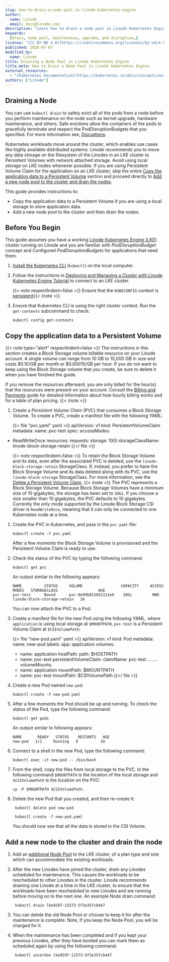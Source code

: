 ```yaml
---
slug: how-to-drain-a-node-pool-in-linode-kubernetes-engine
author:
  name: Linode
  email: docs@linode.com
description: "Learn how to drain a node pool in Linode Kubernetes Engine, create a Persistent Volume and copy the application data to a Persistent Volume."
keywords:
  [drain, node pool, maintenance, upgrade, pod disruption,]
license: "[CC BY-ND 4.0](https://creativecommons.org/licenses/by-nd/4.0)"
published: 2020-07-07
modified_by:
  name: Linode
title: Draining a Node Pool in Linode Kubernetes Engine
title_meta: How to Drain a Node Pool in Linode Kubernetes Engine
external_resources:
  - "[Kubernetes Documentation](https://kubernetes.io/docs/concepts/workloads/pods/disruptions/)"
authors: ["Linode"]
---
```


## Draining a Node

You can use `kubectl drain` to safely evict all of the pods from a node before you perform maintenance on the node such as kernel upgrade, hardware maintenance, and others. Safe evictions allow the containers of the pods to gracefully terminate and respect the PodDisruptionBudgets that you specified. For more information see, [Disruptions](https://kubernetes.io/docs/concepts/workloads/pods/disruptions/).

Kubernetes workloads move around the cluster, which enables use cases like highly available distributed systems. Linode recommends you to move any data storage on the filesystem of the Linodes in an LKE cluster to Persistent Volumes with network attached storage. Avoid using local storage on LKE nodes whenever possible. If you are using Persistent Volume Claim for the application on an LKE cluster, skip the entire [Copy the application data to a Persistent Volume](#copy-the-application-data-to-a-persistent-volume) section and proceed directly to [Add a new node pool to the cluster and drain the nodes](#add-a-new-node-pool-to-the-cluster-and-drain-the-nodes).

This guide provides instructions to:

- Copy the application data to a Persistent Volume if you are using a local storage to store application data.
- Add a new node pool to the cluster and then drain the nodes.


## Before You Begin

This guide assumes you have a working [Linode Kubernetes Engine (LKE)](https://www.linode.com/products/kubernetes/) cluster running on Linode and you are familiar with *PodDisruptionBudget* concept and Configured *PodDisruptionBudgets* for applications that need them.

1.  [Install the Kubernetes CLI](/docs/guides/deploy-and-manage-a-cluster-with-linode-kubernetes-engine-a-tutorial/#install-kubectl) (`kubectl`) on the local computer.

1.  Follow the instructions in [Deploying and Managing a Cluster with Linode Kubernetes Engine Tutorial](/docs/guides/deploy-and-manage-a-cluster-with-linode-kubernetes-engine-a-tutorial/) to connect to an LKE cluster.

    {{< note respectIndent=false >}} Ensure that the `KUBECONFIG` context is [persistent](/docs/guides/deploy-and-manage-a-cluster-with-linode-kubernetes-engine-a-tutorial/#persist-the-kubeconfig-context){{< /note >}}

1.  Ensure that Kubernetes CLI is using the right cluster context. Run the `get-contexts` subcommand to check:

        kubectl config get-contexts

## Copy the application data to a Persistent Volume

{{< note type="alert" respectIndent=false >}}
The instructions in this section creates a Block Storage volume billable resource on your Linode account. A single volume can range from 10 GB to 10,000 GB in size and costs $0.10/GB per month or $0.00015/GB per hour. If you do not want to keep using the Block Storage volume that you create, be sure to delete it when you have finished the guide.

If you remove the resources afterward, you are only billed for the hour(s) that the resources were present on your account. Consult the [Billing and Payments](/docs/products/platform/billing/) guide for detailed information about how hourly billing works and for a table of plan pricing.
{{< /note >}}

1.  Create a *Persistent Volume Claim* (PVC) that consumes a Block Storage Volume. To create a PVC, create a manifest file with the following YAML:

    {{< file "pvc.yaml" yaml >}}
apiVersion: v1
kind: PersistentVolumeClaim
metadata:
  name: pvc-test
spec:
  accessModes:
  - ReadWriteOnce
  resources:
    requests:
      storage: 10Gi
  storageClassName: linode-block-storage-retain
{{</ file >}}

    {{< note respectIndent=false >}}
  To retain the Block Storage Volume and its data, even after the associated PVC is deleted, use the `linode-block-storage-retain` StorageClass. If, instead, you prefer to have the Block Storage Volume and its data deleted along with its PVC, use the `linode-block-storage` StorageClass. For more information, see the [Delete a Persistent Volume Claim](/docs/guides/deploy-volumes-with-the-linode-block-storage-csi-driver/#delete-a-persistent-volume-claim).
{{< /note >}}
      The PVC represents a Block Storage Volume. Because Block Storage Volumes have a minimum size of 10 gigabytes, the storage has been set to `10Gi`. If you choose a size smaller than 10 gigabytes, the PVC defaults to 10 gigabytes. Currently the only mode supported by the Linode Block Storage CSI driver is `ReadWriteOnce`, meaning that it can only be connected to one Kubernetes node at a time.

1.  Create the PVC in Kubernetes, and pass in the `pvc.yaml` file:

        kubectl create -f pvc.yaml

    After a few moments the Block Storage Volume is provisioned and the Persistent Volume Claim is ready to use.

1.  Check the status of the PVC by typing the following command:

        kubectl get pvc

    An output similar to the following appears:

        NAME          STATUS     VOLUME                 CAPACITY     ACCESS MODES   STORAGECLASS                  AGE
        pvc-test      Bound      pvc-0e95b811652111e9    10Gi         RWO           linode-block-storage-retain   2m

    You can now attach the PVC to a Pod.

1.  Create a manifest file for the new Pod using the following YAML, where `application` is using local storage at `$MOUNTPATH`, `pvc-test` is a Persistent Volume Claim at `$CSIVolumePath`:

      {{< file "new-pod.yaml" yaml >}}
apiVersion: v1
kind: Pod
metadata:
  name: new-pod
  labels:
    app: application
      volumes:
      - name: application
        hostPath:
          path: $HOSTPATH
      - name: pvc-test
        persistentVolumeClaim:
          claimName: pvc-test
    ........
      volumeMounts:
      - name: application
        mountPath: $MOUNTPATH
      - name: pvc-test
        mountPath: $CSIVolumePath
{{</ file >}}

1.  Create a new Pod named `new-pod`:

        kubectl create -f new-pod.yaml

1.  After a few moments the Pod should be up and running. To check the status of the Pod, type the following command:

        kubectl get pods

    An output similar to following appears:

        NAME       READY   STATUS    RESTARTS   AGE
        new-pod   1/1     Running   0          2m

1.  Connect to a shell in the new Pod, type the following command:

        kubectl exec -it new-pod -- /bin/bash

1.  From the shell, copy the files from local storage to the PVC. In the following command `$MOUNTPATH` is the location of the local storage and `$CSIVolumePath` is the location on the PVC:

        cp -P $MOUNTPATH $CSIVolumePath.

1. Delete the new Pod that you created, and then re-create it:

        kubectl delete pod new-pod

        kubectl create -f new-pod.yaml

   You should now see that all the data is stored in the CSI Volume.

## Add a new node to the cluster and drain the node

1. Add an [additional Node Pool](/docs/guides/deploy-and-manage-a-cluster-with-linode-kubernetes-engine-a-tutorial/#adding-a-node-pool) to the LKE cluster, of a plan type and size which can accommodate the existing workloads.

1. After the new Linodes have joined the cluster, drain any Linodes scheduled for maintenance. This causes the workloads to be rescheduled to other Linodes in the cluster. Linode recommends draining one Linode at a time in the LKE cluster, to ensure that the workloads have been rescheduled to new Linodes and are running before moving on to the next one. An example Node drain command:

        kubectl drain lke9297-11573-5f3e357cb447

1. You can delete the old Node Pool or choose to keep it for after the maintenance is complete. Note, if you keep the Node Pool, you will be charged for it.

1. When the maintenance has been completed and if you kept your previous Linodes, after they have booted you can mark them as scheduled again by using the following command:

        kubectl uncordon lke9297-11573-5f3e357cb447

